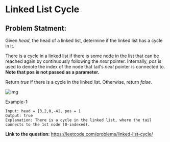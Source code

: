 # Linked List Cycle
## **Problem Statment:**

Given *head*, the head of a linked list, determine if the linked list has a cycle in it.

There is a cycle in a linked list if there is some node in the list that can be reached again by continuously following the *next* pointer. Internally, *pos* is used to denote the index of the node that tail's *next* pointer is connected to. **Note that pos is not passed as a parameter.**

Return *true* if there is a cycle in the linked list. Otherwise, return *false*.

![img](https://assets.leetcode.com/uploads/2018/12/07/circularlinkedlist.png)

Example-1:  

```
Input: head = [3,2,0,-4], pos = 1
Output: true
Explanation: There is a cycle in the linked list, where the tail connects to the 1st node (0-indexed).
```

**Link to the question:** https://leetcode.com/problems/linked-list-cycle/